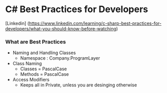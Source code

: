 # C# Best Practices for Developers
[Linkedin] (https://www.linkedin.com/learning/c-sharp-best-practices-for-developers/what-you-should-know-before-watching)


### What are Best Practices

* Naming and Handling Classes
  - Namespace : Company.ProgramLayer
* Class Naming
  - Classes = PascalCase
  - Methods = PascalCase
* Access Modifiers
  - Keeps all in Private, unless you are desinging otherwise
  
